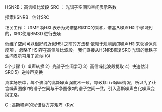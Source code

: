 
HSNRB：高信噪比波段
SRC ： 光谱子空间和空间表示系数

探索HSNRB，估计SRC

相关工作：
LRMF 将HSI 表示为光谱基和SRC的乘积，谱基从噪声HSI中学习到的，SRC使用BM3D 进行去噪

低维子空间可以很好的近似HSI
之前的方法都 依赖于观测到的噪声HSI来获得保真度项
，忽略了HSI存在高信噪比波段。
我们直接从HSNRB恢复SRC
光谱的低秩子空间表示可用于近似HSI

5个步骤
1）噪声转换
2）光谱子空间学习
3）高信噪比波段提取
4）快速估计SRC
5）逆噪声变换

真实场景中，每个波段的高斯噪声强度不一致，导致非i.i.d噪声情况，所以为了让含噪声图像Y的谱子空间与干净图像X的谱子空间一致，引入高斯噪声白化噪声变换策略。

C : 高斯噪声的光谱协方差矩阵（Rw）